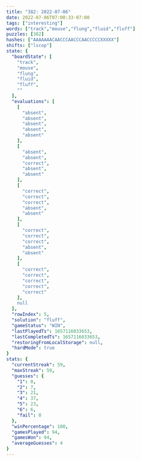```yaml
---
title: "382: 2022-07-06"
date: 2022-07-06T07:00:33-07:00
tags: ["interesting"]
words: ["track","mouse","flung","fluid","fluff"]
puzzles: [382]
hashes: ["AAAAAAACAACCCAACCCAACCCCCXXXXX"]
shifts: ["lscop"]
state: {
  "boardState": [
    "track",
    "mouse",
    "flung",
    "fluid",
    "fluff",
    ""
  ],
  "evaluations": [
    [
      "absent",
      "absent",
      "absent",
      "absent",
      "absent"
    ],
    [
      "absent",
      "absent",
      "correct",
      "absent",
      "absent"
    ],
    [
      "correct",
      "correct",
      "correct",
      "absent",
      "absent"
    ],
    [
      "correct",
      "correct",
      "correct",
      "absent",
      "absent"
    ],
    [
      "correct",
      "correct",
      "correct",
      "correct",
      "correct"
    ],
    null
  ],
  "rowIndex": 5,
  "solution": "fluff",
  "gameStatus": "WIN",
  "lastPlayedTs": 1657116033653,
  "lastCompletedTs": 1657116033653,
  "restoringFromLocalStorage": null,
  "hardMode": true
}
stats: {
  "currentStreak": 59,
  "maxStreak": 59,
  "guesses": {
    "1": 0,
    "2": 7,
    "3": 21,
    "4": 37,
    "5": 23,
    "6": 6,
    "fail": 0
  },
  "winPercentage": 100,
  "gamesPlayed": 94,
  "gamesWon": 94,
  "averageGuesses": 4
}
---
```


<!-- more -->
